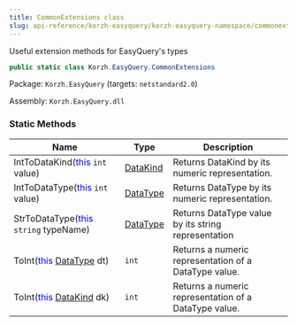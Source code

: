 ```yaml
---
title: CommonExtensions class
slug: api-reference/korzh-easyquery/korzh-easyquery-namespace/commonextensions-class
---
```


Useful extension methods for EasyQuery's types
```csharp
public static class Korzh.EasyQuery.CommonExtensions

```
Package: `Korzh.EasyQuery` (targets: `netstandard2.0`)

Assembly: `Korzh.EasyQuery.dll`

### Static Methods

| Name | Type | Description | 
| --- | --- | --- | 
| IntToDataKind(<span style='color: blue'>this</span> `int` value) | [DataKind](//easyquery/docs/api-reference/korzh-easyquery/korzh-easyquery-namespace/datakind-enum) | Returns DataKind by its numeric representation. | 
| IntToDataType(<span style='color: blue'>this</span> `int` value) | [DataType](//easyquery/docs/api-reference/easydata-core/easydata-namespace/datatype-enum) | Returns DataType by its numeric representation. | 
| StrToDataType(<span style='color: blue'>this</span> `string` typeName) | [DataType](//easyquery/docs/api-reference/easydata-core/easydata-namespace/datatype-enum) | Returns DataType value by its string representation | 
| ToInt(<span style='color: blue'>this</span> [DataType](//easyquery/docs/api-reference/easydata-core/easydata-namespace/datatype-enum) dt) | `int` | Returns a numeric representation of a DataType value. | 
| ToInt(<span style='color: blue'>this</span> [DataKind](//easyquery/docs/api-reference/korzh-easyquery/korzh-easyquery-namespace/datakind-enum) dk) | `int` | Returns a numeric representation of a DataType value. |